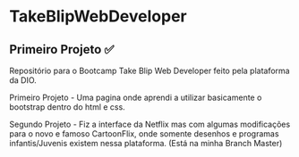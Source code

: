 # TakeBlipWebDeveloper
## Primeiro Projeto ✅

Repositório para o Bootcamp Take Blip Web Developer feito pela plataforma da DIO.

Primeiro Projeto - Uma pagina onde aprendi a utilizar basicamente o bootstrap dentro do html e css.

Segundo Projeto - Fiz a interface da Netflix mas com algumas modificações para o novo e famoso CartoonFlix, onde somente desenhos e programas infantis/Juvenis existem nessa plataforma. (Está na minha Branch Master)
